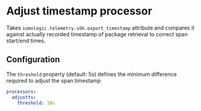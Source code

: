 # Adjust timestamp processor

Takes `sumologic.telemetry.sdk.export_timestamp` attribute and compares it against
actually recorded timestamp of package retrieval to correct span start/end
times.

## Configuration

The `threshold` property (default: 5s) defines the minimum difference required to adjust the span timestamp

```yaml
processors:
  adjustts:
    threshold: 10s
```
